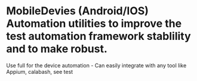 # MobileDevies (Android/IOS) Automation utilities to improve the test automation framework stablility and to make robust.
Use full for the device automation - Can easily integrate with any tool like Appium, calabash, see test 
